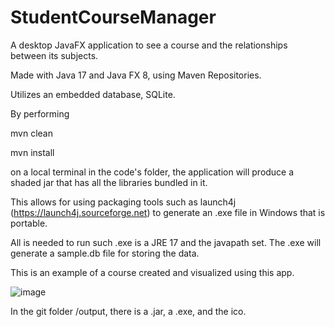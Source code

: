 # StudentCourseManager
A desktop JavaFX application to see a course and the relationships between its subjects.

Made with Java 17 and Java FX 8, using Maven Repositories.

Utilizes an embedded database, SQLite.

By performing

mvn clean

mvn install

on a local terminal in the code's folder, the application will produce a shaded jar that has all the libraries bundled in it.

This allows for using packaging tools such as launch4j (https://launch4j.sourceforge.net) to generate an .exe file in Windows that is portable.

All is needed to run such .exe is a JRE 17 and the javapath set. The .exe will generate a sample.db file for storing the data.

This is an example of a course created and visualized using this app.

![image](https://user-images.githubusercontent.com/71988296/223075990-16bfa7ab-f184-4c4c-ad69-0a9d0751fe79.png)



In the git folder /output, there is a .jar, a .exe, and the ico.
